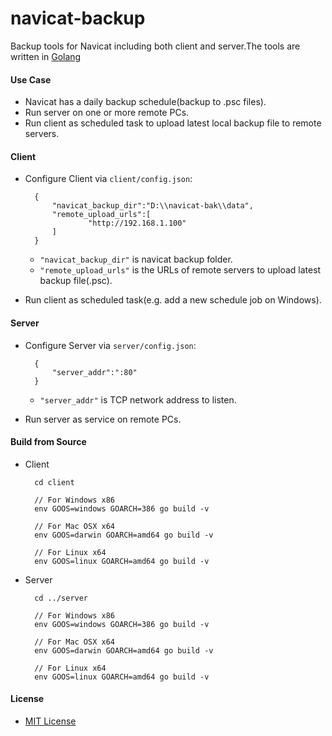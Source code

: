 # navicat-backup

Backup tools for Navicat including both client and server.The tools are written in [Golang](https://golang.org)

#### Use Case
* Navicat has a daily backup schedule(backup to .psc files).
* Run server on one or more remote PCs.
* Run client as scheduled task to upload latest local backup file to remote servers.

#### Client
* Configure Client via `client/config.json`:

        {
            "navicat_backup_dir":"D:\\navicat-bak\\data",
            "remote_upload_urls":[
                    "http://192.168.1.100"
            ]
        }

  * `"navicat_backup_dir"` is navicat backup folder.
  * `"remote_upload_urls"` is the URLs of remote servers to upload latest backup file(.psc).

* Run client as scheduled task(e.g. add a new schedule job on Windows).

#### Server
* Configure Server via `server/config.json`:

        {
            "server_addr":":80"
        }

  * `"server_addr"` is TCP network address to listen.

* Run server as service on remote PCs.

#### Build from Source
* Client

        cd client

        // For Windows x86
        env GOOS=windows GOARCH=386 go build -v

        // For Mac OSX x64
        env GOOS=darwin GOARCH=amd64 go build -v

        // For Linux x64
        env GOOS=linux GOARCH=amd64 go build -v

* Server

        cd ../server
        
        // For Windows x86
        env GOOS=windows GOARCH=386 go build -v

        // For Mac OSX x64
        env GOOS=darwin GOARCH=amd64 go build -v

        // For Linux x64
        env GOOS=linux GOARCH=amd64 go build -v

#### License
* [MIT License](LICENSE)
